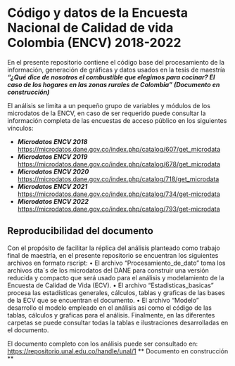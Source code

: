 # Código y datos de la Encuesta Nacional de Calidad de vida Colombia (ENCV) 2018-2022

En el presente repositorio contiene el código base del procesamiento de la información, generación de gráficas y datos  usados en la tesis de maestría  ___“¿Qué dice de nosotros el combustible que elegimos para cocinar? El caso de los hogares en las zonas rurales de Colombia” (Documento en construcción)___ 

El análisis se limita a un pequeño grupo de variables y módulos de los microdatos de la ENCV, en caso de ser requerido puede consultar la información completa de las encuestas de acceso público en los siguientes vínculos:

- ***Microdatos ENCV 2018*** https://microdatos.dane.gov.co/index.php/catalog/607/get_microdata
- ***Microdatos ENCV 2019*** https://microdatos.dane.gov.co/index.php/catalog/678/get_microdata 
- ***Microdatos ENCV 2020*** https://microdatos.dane.gov.co/index.php/catalog/718/get_microdata
- ***Microdatos ENCV 2021*** https://microdatos.dane.gov.co/index.php/catalog/734/get-microdata
- ***Microdatos ENCV 2022*** https://microdatos.dane.gov.co/index.php/catalog/793/get-microdata

## Reproducibilidad del documento 

Con el propósito de facilitar la réplica del análisis planteado como trabajo final de maestría, en el presente repositorio se encuentran los siguientes archivos en formato rscript:
•	El archivo “Procesamiento_de_dato” toma los archivos dta´s de los microdatos del DANE para construir una versión reducida y compacto que será usado para el análisis y modelamiento de la Encuesta de Calidad de Vida (ECV).
•	El archivo “Estadisticas_basicas” procesa las estadísticas generales, cálculos, tablas y graficas de las bases de la ECV que se encuentran el documento. 
•	El archivo “Modelo” desarrollo el modelo empleado en el análisis asi como el código de las tablas, cálculos y graficas para el análisis.
Finalmente, en las diferentes carpetas se puede consultar todas la tablas e ilustraciones desarrolladas en el documento.


El documento completo con los análisis puede ser consultado en: https://repositorio.unal.edu.co/handle/unal/1 
** Documento en construcción **
